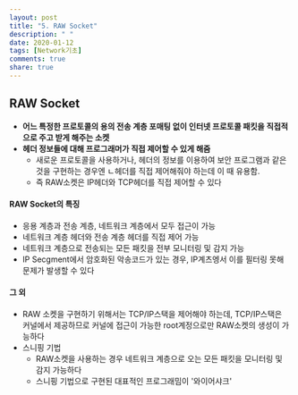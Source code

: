 ```yaml
---
layout: post
title: "5. RAW Socket"
description: " "
date: 2020-01-12
tags: [Network기초]
comments: true
share: true
---
```


## RAW Socket

- **어느 특정한 프로토콜의 용의 전송 계층 포매팅 없이 인터넷 프로토콜 패킷을 직접적으로 주고 받게 해주는 소켓**
- **헤더 정보들에 대해 프로그래머가 직접 제어할 수 있게 해줌**
  - 새로운 프로토콜을 사용하거나, 헤더의 정보를 이용하여 보안 프로그램과 같은 것을 구현하는 경우엔 ㄴ헤더를 직접 제어해줘야 하는데 이 때 유용함.
  - 즉 RAW소켓은 IP헤더와 TCP헤더를 직접 제어할 수 있다

#### RAW Socket의 특징

- 응용 계층과 전송 계층, 네트워크 계층에서 모두 접근이 가능
- 네트워크 계층 헤더와 전송 계층 헤더를 직접 제어 가능
- 네트워크 계층으로 전송되는 모든 패킷을 전부 모니터링 및 감지 가능
- IP Secgment에서 암호화된 악송코드가 있는 경우, IP계츠엥서 이를 필터링 못해 문제가 발생할 수 있다

#### 그 외
- RAW 소켓을 구현하기 위해서는 TCP/IP스택을 제어해야 하는데, TCP/IP스택은 커널에서 제공하므로 커널에 접근이 가능한 root계정으로만 RAW소켓의 생성이 가능하다
- 스니핑 기법
  - RAW소켓을 사용하는 경우 네트워크 계층으로 오는 모든 패킷을 모니터링 및 감지 가능하다
  - 스니핑 기법으로 구현된 대표적인 프로그래밈이 '와이어샤크'